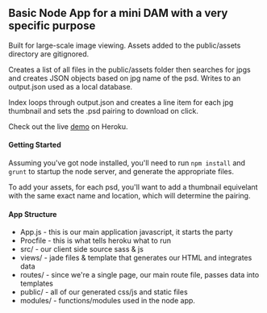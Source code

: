 ## Basic Node App for a mini DAM with a very specific purpose
Built for large-scale image viewing.
Assets added to the public/assets directory are gitignored.

Creates a list of all files in the public/assets folder then searches for jpgs and creates JSON objects based on jpg name of the psd. Writes to an output.json used as a local database. 

Index loops through output.json and creates a line item for each jpg thumbnail and sets the .psd pairing to download on click. 


Check out the live [demo](https://den-madness.herokuapp.com/) on Heroku.

#### Getting Started
Assuming you've got node installed, you'll need to run `npm install` and `grunt` to startup the node server, and generate the appropriate files.

To add your assets, for each psd, you'll want to add a thumbnail equivelant with the same exact name and location, which will determine the pairing.

#### App Structure
+ App.js   - this is our main application javascript, it starts the party
+ Procfile - this is what tells heroku what to run
+ src/     - our client side source sass & js
+ views/   - jade files & template that generates our HTML and integrates data
+ routes/  - since we're a single page, our main route file, passes data into templates
+ public/  - all of our generated css/js and static files
+ modules/ - functions/modules used in the node app.
